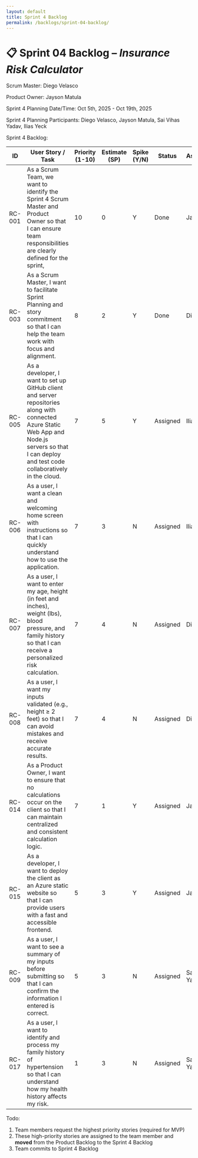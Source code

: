 ```yaml
---
layout: default
title: Sprint 4 Backlog
permalink: /backlogs/sprint-04-backlog/
---
```


# 📋 Sprint 04 Backlog – *Insurance Risk Calculator*

Scrum Master: Diego Velasco

Product Owner: Jayson Matula

Sprint 4 Planning Date/Time: Oct 5th, 2025 - Oct 19th, 2025

Sprint 4 Planning Participants: Diego Velasco, Jayson Matula, Sai Vihas Yadav, Ilias Yeck

Sprint 4 Backlog:

| **ID** | **User Story / Task** | **Priority (1-10)** | **Estimate (SP)** | **Spike (Y/N)** | **Status** | **Assigned** |
|--------|------------------------|--------------|--------------|------------|--------------|--------------|
| RC-001 | As a Scrum Team, we want to identify the Sprint 4 Scrum Master and Product Owner so that I can ensure team responsibilities are clearly defined for the sprint, | 10 | 0 | Y | Done | Jayson |
| RC-003 | As a Scrum Master, I want to facilitate Sprint Planning and story commitment so that I can help the team work with focus and alignment. | 8 | 2 | Y | Done | Diego |
| RC-005 | As a developer, I want to set up GitHub client and server repositories along with connected Azure Static Web App and Node.js servers so that I can deploy and test code collaboratively in the cloud. | 7 | 5 | Y | Assigned | Ilias |
| RC-006 | As a user, I want a clean and welcoming home screen with instructions so that I can quickly understand how to use the application. | 7 | 3 | N | Assigned | Ilias |
| RC-007 | As a user, I want to enter my age, height (in feet and inches), weight (lbs), blood pressure, and family history so that I can receive a personalized risk calculation. | 7 | 4 | N | Assigned | Diego |
| RC-008 | As a user, I want my inputs validated (e.g., height ≥ 2 feet) so that I can avoid mistakes and receive accurate results. | 7 | 4 | N | Assigned | Diego |
| RC-014 | As a Product Owner, I want to ensure that no calculations occur on the client so that I can maintain centralized and consistent calculation logic. | 7 | 1 | Y | Assigned | Jayson |
| RC-015 | As a developer, I want to deploy the client as an Azure static website so that I can provide users with a fast and accessible frontend. | 5 | 3 | Y | Assigned | Jayson |
| RC-009 | As a user, I want to see a summary of my inputs before submitting so that I can confirm the information I entered is correct. | 5 | 3 | N | Assigned  | Sai Vihas Yadav |
| RC-017 | As a user, I want to identify and process my family history of hypertension so that I can understand how my health history affects my risk. | 1 | 3 | N | Assigned | Sai Vihas Yadav |


Todo:
1. Team members request the highest priority stories (required for MVP) 
2. These high-priority stories are assigned to the team member and **moved** from the Product Backlog to the Sprint 4 Backlog 
3. Team commits to Sprint 4 Backlog
